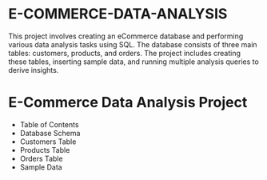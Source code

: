 # E-COMMERCE-DATA-ANALYSIS
This project involves creating an eCommerce database and performing various data analysis tasks using SQL. The database consists of three main tables: customers, products, and orders. The project includes creating these tables, inserting sample data, and running multiple analysis queries to derive insights.
# E-Commerce Data Analysis Project
- Table of Contents
- Database Schema
- Customers Table
- Products Table
- Orders Table
- Sample Data
